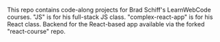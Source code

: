 This repo contains code-along projects for Brad Schiff's LearnWebCode courses. "JS" is for his full-stack JS class. "complex-react-app" is for his React class. Backend for the React-based app available via the forked "react-course" repo.

